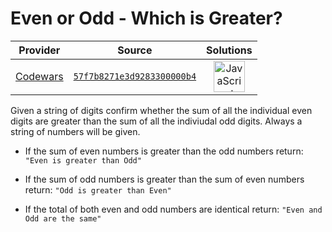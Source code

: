 [_metadata_:generated]: - "true"

# Even or Odd - Which is Greater?

<!-- INFO TABLE BEGIN -->

| Provider                                        | Source                                                                               | Solutions                                                                                                                                                    |
| :---------------------------------------------: | :----------------------------------------------------------------------------------: | :----------------------------------------------------------------------------------------------------------------------------------------------------------: |
| [Codewars](../../../docs/providers/Codewars.md) | [`57f7b8271e3d9283300000b4`](https://www.codewars.com/kata/57f7b8271e3d9283300000b4) | [<img src="https://res.cloudinary.com/rascaltwo/image/upload/v1631924076/javascript_ehszr7.svg" alt="JavaScript" title="JavaScript" width="50" />](solve.js) |

<!-- INFO TABLE END -->

Given a string of digits confirm whether the sum of all the individual even digits are greater than the sum of all the indiviudal odd digits. Always a string of numbers will be given.

* If the sum of even numbers is greater than the odd numbers return: `"Even is greater than Odd"`

* If the sum of odd numbers is greater than the sum of even numbers return: `"Odd is greater than Even"`
  
* If the total of both even and odd numbers are identical return: `"Even and Odd are the same"`
  

  

